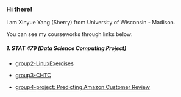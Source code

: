 ### Hi there!

I am Xinyue Yang (Sherry) from University of Wisconsin - Madison. 

You can see my courseworks through links below:

##### 1. STAT 479 (Data Science Computing Project)

* [group2-LinuxExercises](https://github.com/xyang467/LinuxExercises)

* [group3-CHTC](https://github.com/gjsorrell/stat479-project3)

* [group4-project: Predicting Amazon Customer Review](https://github.com/gjsorrell/stat479-final-project)


<!---
xyang467/xyang467 is a ✨ special ✨ repository because its `README.md` (this file) appears on your GitHub profile.
You can click the Preview link to take a look at your changes.
--->
